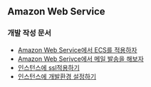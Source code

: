 ## Amazon Web Service

### 개발 작성 문서

- [Amazon Web Service에서 ECS를 적용하자](ECS/ReadMe.md)
- [Amazon Web Serivce에서 메일 발송을 해보자](SES/README.md)
- [인스턴스에 ssl적용하기](AmazonLinuxLetsEncrypt.md)
- [인스턴스에 개발환경 설정하기](AmazonUbuntuSetting.md)

